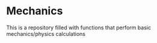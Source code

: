 # Mechanics
This is a repository filled with functions that perform basic mechanics/physics calculations
